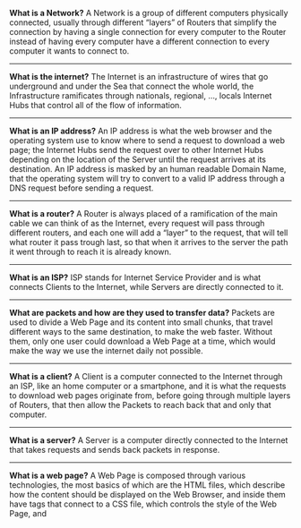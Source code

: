 **What is a Network?**
A Network is a group of different computers physically connected, usually through different “layers” of Routers that simplify the connection by having a single connection for every computer to the Router instead of having every computer have a different connection to every computer it wants to connect to.

---

**What is the internet?**
The Internet is an infrastructure of wires that go underground and under the Sea that connect the whole world, the Infrastructure ramificates through nationals, regional, …, locals Internet Hubs that control all of the flow of information.

---

**What is an IP address?**
An IP address is what the web browser and the operating system use to know where to send a request to download a web page; the Internet Hubs send the request over to other Internet Hubs depending on the location of the Server until the request arrives at its destination. An IP address is masked by an human readable Domain Name, that the operating system will try to convert to a valid IP address through a DNS request before sending a request.

---

**What is a router?**
A Router is always placed of a ramification of the main cable we can think of as the Internet, every request will pass through different routers, and each one will add a “layer” to the request, that will tell what router it pass trough last, so that when it arrives to the server the path it went through to reach it is already known.

---

**What is an ISP?**
ISP stands for Internet Service Provider and is what connects Clients to the Internet, while Servers are directly connected to it.

---

**What are packets and how are they used to transfer data?**
Packets are used to divide a Web Page and its content into small chunks, that travel different ways to the same destination, to make the web faster. Without them, only one user could download a Web Page at a time, which would make the way we use the internet daily not possible.

---

**What is a client?**
A Client is a computer connected to the Internet through an ISP, like an home computer or a smartphone, and it is what the requests to download web pages originate from, before going through multiple layers of Routers, that then allow the Packets to reach back that and only that computer.

---

**What is a server?**
A Server is a computer directly connected to the Internet that takes requests and sends back packets in response.

---

**What is a web page?**
A Web Page is composed through various technologies, the most basics of which are the HTML files, which describe how the content should be displayed on the Web Browser, and inside them have <link> tags that connect to a CSS file, which controls the style of the Web Page, and <script> tags that connect to a JavaScript file, that makes the page interactable. It is also composed by assets such as images, videos, etc..

---

**What is a web server?**
A Web Server is what Hosts a collection of different Web Sites, which are composed by a collection of different Web Pages, which a user can navigate through different links embedded in the Pages themselves.

---

**What is a web browser?**
A Web Browser is an Application that is able to take user input and make the Operative System send requests to specific IP Addresses through the Internet, as well as parse the downloaded packets to display them correctly to the user.

---

**What is a search engine?**
A Search Engine is a Web Site that is able to redirect users to other external Web Pages based on their input.

---

**What is a DNS request?**
A DNS (Domain Name System) request is what the Operative System sends to the Resolving Name Server to get an IP Address from a Domain Name, the Resolving Name Server may know the IP Address already or it may get it from the Root Name Servers, TLD Name Serves, and then Authoritative Name Servers.

---

**Which browser are you currently using?**
Google Chrome

---

**In your own words, explain what happens when you run a search on google.com**
My Request goes through different layers of Routers through the Internet, until it reaches one of Google’s Servers, Google parses the string I entered and finds related external Web Pages, then composes a Web Page containing links to each of these Web Pages from the most to less relevant and sends it to me through packets, that reach me through different paths, but know exactly how to reach me thanks to the information added to my request by each router it went through earlier.
